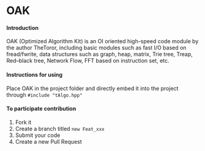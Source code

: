 # OAK

#### Introduction

OAK (Optimized Algorithm Kit) is an OI oriented high-speed code module by the author TheToror, including basic modules such as fast I/O based on fread/fwrite, data structures such as graph, heap, matrix, Trie tree, Treap, Red–black tree, Network Flow, FFT based on instruction set, etc.

#### Instructions for using

Place OAK in the project folder and directly embed it into the project through `#include "tAlgo.hpp"`

#### To participate contribution

1. Fork it
2. Create a branch titled `new Feat_xxx`
3. Submit your code
4. Create a new Pull Request
